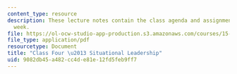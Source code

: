```yaml
---
content_type: resource
description: These lecture notes contain the class agenda and assignments for the
  week.
file: https://ol-ocw-studio-app-production.s3.amazonaws.com/courses/15-974-practical-leadership-fall-2004/9082db45a482cc4de81e12fd5feb9ff7_class4.pdf
file_type: application/pdf
resourcetype: Document
title: "Class Four \u2013 Situational Leadership"
uid: 9082db45-a482-cc4d-e81e-12fd5feb9ff7
---
```

